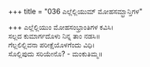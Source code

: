 +++
title = "036 ಎಲ್ಲೆಲ್ಲಿಯುಮ್ ಮೋಹಸಮ್ಭ್ರಾನ್ತಿಗಳ"

+++
ಎಲ್ಲೆಲ್ಲಿಯುಂ ಮೋಹಸಂಭ್ರಾಂತಿಗಳ ಕವಿಸಿ।  
ಸಲ್ಲದ ಕುಮಾರ್ಗದೊಳು ನಿನ್ನ ತಾಂ ನಡಸಿ॥  
ಗೆಲ್ಲಲಿಲ್ಲಿವನಾ ಪರೀಕ್ಷೆಯೊಳಗೆಂದು ವಿಧಿ।  
ಸೊಲ್ಲಿಪುದು ಸರಿಯೇನೊ? - ಮಂಕುತಿಮ್ಮ॥  
